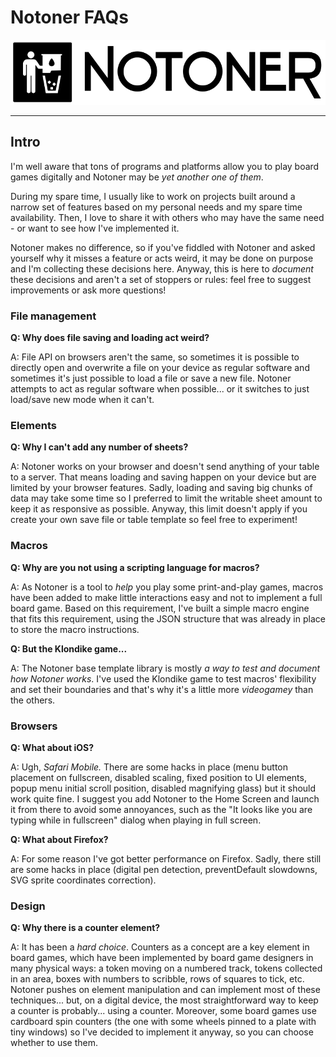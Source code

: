 # Notoner FAQs

<div align="center"><p><img src="markdown/logo-outline.png"></p></div>

---

## Intro

I'm well aware that tons of programs and platforms allow you to play board games digitally and Notoner may be _yet another one of them_.

During my spare time, I usually like to work on projects built around a narrow set of features based on my personal needs and my spare time availability. Then, I love to share it with others who may have the same need - or want to see how I've implemented it.

Notoner makes no difference, so if you've fiddled with Notoner and asked yourself why it misses a feature or acts weird, it may be done on purpose and I'm collecting these decisions here. Anyway, this is here to _document_ these decisions and aren't a set of stoppers or rules: feel free to suggest improvements or ask more questions!

### File management

**Q: Why does file saving and loading act weird?**

A: File API on browsers aren't the same, so sometimes it is possible to directly open and overwrite a file on your device as regular software and sometimes it's just possible to load a file or save a new file. Notoner attempts to act as regular software when possible... or it switches to just load/save new mode when it can't.

### Elements
    
**Q: Why I can't add any number of sheets?**

A: Notoner works on your browser and doesn't send anything of your table to a server. That means loading and saving happen on your device but are limited by your browser features. Sadly, loading and saving big chunks of data may take some time so I preferred to limit the writable sheet amount to keep it as responsive as possible. Anyway, this limit doesn't apply if you create your own save file or table template so feel free to experiment!

### Macros

**Q: Why are you not using a scripting language for macros?**

A: As Notoner is a tool to _help_ you play some print-and-play games, macros have been added to make little interactions easy and not to implement a full board game. Based on this requirement, I've built a simple macro engine that fits this requirement, using the JSON structure that was already in place to store the macro instructions.

**Q: But the Klondike game...**

A: The Notoner base template library is mostly _a way to test and document how Notoner works_. I've used the Klondike game to test macros' flexibility and set their boundaries and that's why it's a little more _videogamey_ than the others.

### Browsers

**Q: What about iOS?**

A: Ugh, _Safari Mobile._ There are some hacks in place (menu button placement on fullscreen, disabled scaling, fixed position to UI elements, popup menu initial scroll position, disabled magnifying glass) but it should work quite fine. I suggest you add Notoner to the Home Screen and launch it from there to avoid some annoyances, such as the "It looks like you are typing while in fullscreen" dialog when playing in full screen.

**Q: What about Firefox?**

A: For some reason I've got better performance on Firefox. Sadly, there still are some hacks in place (digital pen detection, preventDefault slowdowns, SVG sprite coordinates correction).

### Design

**Q: Why there is a counter element?**

A: It has been a _hard choice_. Counters as a concept are a key element in board games, which have been implemented by board game designers in many physical ways: a token moving on a numbered track, tokens collected in an area, boxes with numbers to scribble, rows of squares to tick, etc. Notoner pushes on element manipulation and can implement most of these techniques... but, on a digital device, the most straightforward way to keep a counter is probably... using a counter. Moreover, some board games use cardboard spin counters (the one with some wheels pinned to a plate with tiny windows) so I've decided to implement it anyway, so you can choose whether to use them.
